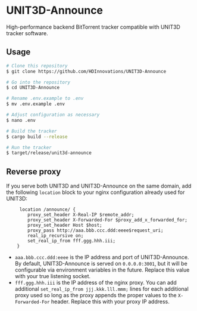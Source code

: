 # UNIT3D-Announce

High-performance backend BitTorrent tracker compatible with UNIT3D tracker software.

## Usage

```sh
# Clone this repository
$ git clone https://github.com/HDInnovations/UNIT3D-Announce

# Go into the repository
$ cd UNIT3D-Announce

# Rename .env.example to .env
$ mv .env.example .env

# Adjust configuration as necessary
$ nano .env

# Build the tracker
$ cargo build --release

# Run the tracker
$ target/release/unit3d-announce
```

## Reverse proxy

If you serve both UNIT3D and UNIT3D-Announce on the same domain, add the following `location` block to your nginx configuration already used for UNIT3D:

```nginx
     location /announce/ {
        proxy_set_header X-Real-IP $remote_addr;
        proxy_set_header X-Forwarded-For $proxy_add_x_forwarded_for;
        proxy_set_header Host $host;
        proxy_pass http://aaa.bbb.ccc.ddd:eeee$request_uri;
        real_ip_recursive on;
        set_real_ip_from fff.ggg.hhh.iii;
    }
```

- `aaa.bbb.ccc.ddd:eeee` is the IP address and port of UNIT3D-Announce. By default, UNIT3D-Announce is served on `0.0.0.0:3001`, but it will be configurable via environment variables in the future. Replace this value with your true listening socket.
- `fff.ggg.hhh.iii` is the IP address of the nginx proxy. You can add additional `set_real_ip_from jjj.kkk.lll.mmm;` lines for each additional proxy used so long as the proxy appends the proper values to the `X-Forwarded-For` header. Replace this with your proxy IP address.
